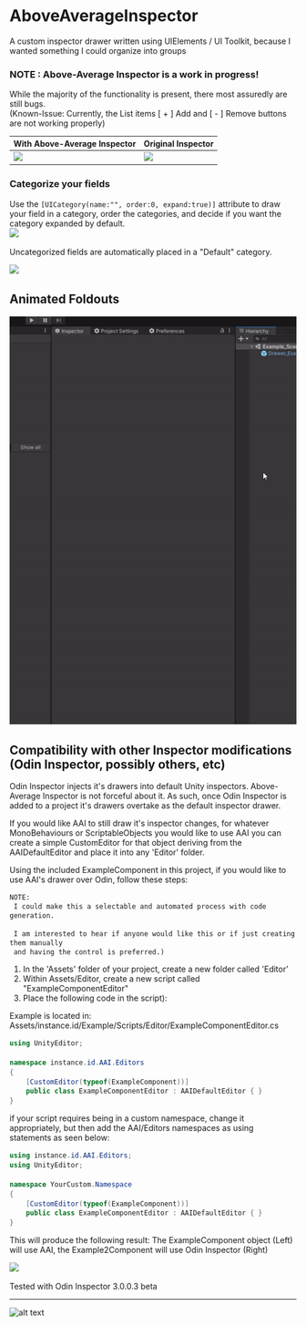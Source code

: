 # AboveAverageInspector
A custom inspector drawer written using UIElements / UI Toolkit, because I wanted something I could organize into groups

### NOTE : Above-Average Inspector is a work in progress! 

While the majority of the functionality is present, there most assuredly are still bugs.  
(Known-Issue: Currently, the List items [ + ] Add and [ - ] Remove buttons are not working properly)

| With Above-Average Inspector           | Original Inspector                     |
| -------------------------------------- | -------------------------------------- |
| ![](https://i.imgur.com/8U6SGr9.png?1) | ![](https://i.imgur.com/aQz7LIb.png?1) |

### Categorize your fields
Use the ```[UICategory(name:"", order:0, expand:true)]``` attribute to draw your field in a category, order the categories, and decide if you want the category expanded by default.   
![](https://i.imgur.com/x3DCj9e.png?1)

Uncategorized fields are automatically placed in a "Default" category.

![](https://i.imgur.com/E0amcGN.png)


## Animated Foldouts
![media/animateddemo.gif](media/animateddemo.gif)


## Compatibility with other Inspector modifications (Odin Inspector, possibly others, etc)
Odin Inspector injects it's drawers into default Unity inspectors. Above-Average Inspector is not forceful about it. As such, once Odin Inspector is added to a project it's drawers overtake as the default inspector drawer. 

If you would like AAI to still draw it's inspector changes, for whatever MonoBehaviours or ScriptableObjects you would like to use AAI you can create a simple CustomEditor for that object deriving from the AAIDefaultEditor and place it into any 'Editor' folder.

Using the included ExampleComponent in this project, if you would like to use AAI's drawer over Odin, follow these steps:

```
NOTE:
 I could make this a selectable and automated process with code generation. 
 
 I am interested to hear if anyone would like this or if just creating them manually 
 and having the control is preferred.)
```

1. In the 'Assets' folder of your project, create a new folder called 'Editor'
2. Within Assets/Editor, create a new script called "ExampleComponentEditor" 
3. Place the following code in the script):


Example is located in: Assets/instance.id/Example/Scripts/Editor/ExampleComponentEditor.cs
```cs
using UnityEditor;

namespace instance.id.AAI.Editors
{
    [CustomEditor(typeof(ExampleComponent))]
    public class ExampleComponentEditor : AAIDefaultEditor { }
}
```

if your script requires being in a custom namespace, change it appropriately, but then add the AAI/Editors namespaces as using statements as seen below:

```cs
using instance.id.AAI.Editors;
using UnityEditor;

namespace YourCustom.Namespace
{
    [CustomEditor(typeof(ExampleComponent))]
    public class ExampleComponentEditor : AAIDefaultEditor { }
}
```

This will produce the following result: 
The ExampleComponent object (Left) will use AAI, the Example2Component will use Odin Inspector (Right)

![](https://i.imgur.com/or9F7dA.png)

Tested with Odin Inspector 3.0.0.3 beta


---
![alt text](https://i.imgur.com/cg5ow2M.png "instance.id")
